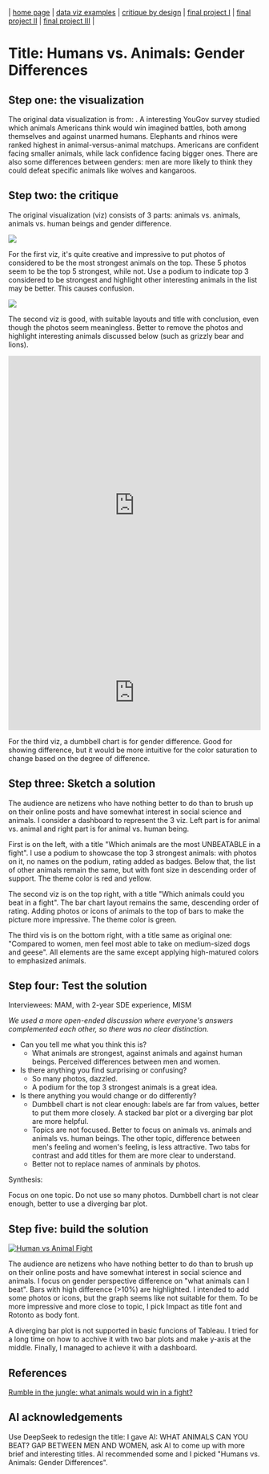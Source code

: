 | [home page]([https://cmustudent.github.io/tswd-portfolio-templates/](https://serena-xue.github.io/2025Spring-Telling-Stories-with-Data/)) | [data viz examples](dataviz-examples) | [critique by design](critique-by-design) | [final project I](final-project-part-one) | [final project II](final-project-part-two) | [final project III](final-project-part-three) |

# Title: Humans vs. Animals: Gender Differences

## Step one: the visualization

The original data visualization is from: [](https://today.yougov.com/society/articles/35852-lions-and-tigers-and-bears-what-animal-would-win-f).
A interesting YouGov survey studied which animals Americans think would win imagined battles, both among themselves and against unarmed humans. Elephants and rhinos were ranked highest in animal-versus-animal matchups. Americans are confident facing smaller animals, while lack confidence facing bigger ones. There are also some differences between genders: men are more likely to think they could defeat specific animals like wolves and kangaroos.

## Step two: the critique
The original visualization (viz) consists of 3 parts: animals vs. animals, animals vs. human beings and gender difference. 

![](https://ygo-assets-websites-editorial-emea.yougov.net/images/Animal20fights20chart20120v2.format-webp.webp)

For the first viz, it's quite creative and impressive to put photos of considered to be the most strongest animals on the top. These 5 photos seem to be the top 5 strongest, while not. Use a podium to indicate top 3 considered to be strongest and highlight other interesting animals in the list may be better. This causes confusion. 

![](https://ygo-assets-websites-editorial-emea.yougov.net/images/Animal20fights202-01.format-webp.webp)

The second viz is good, with suitable layouts and title with conclusion, even though the photos seem meaningless. Better to remove the photos and highlight interesting animals discussed below (such as grizzly bear and lions).

<div data-immersive-translate-walked="cc97b7c2-6dbf-4018-b143-f106b5f85045">
    <iframe title="What animal could you beat in a fight? Compared to women, men feel most able to take on medium-sized dogs and geese" aria-label="Range Plot" id="datawrapper-chart-wadD1" src="https://datawrapper.dwcdn.net/wadD1/3/" scrolling="no" frameborder="0" style="width: 0px; border: none; min-width: 100% !important; height: 596px;" height="457"></iframe>
</div>

<div data-immersive-translate-walked="cc97b7c2-6dbf-4018-b143-f106b5f85045">
    <iframe title="What animal could you beat in a fight? Compared to women, men feel most able to take on medium-sized dogs and geese" aria-label="Range Plot" id="datawrapper-chart-wadD1" src="https://datawrapper.dwcdn.net/wadD1/3/" scrolling="no" frameborder="0" style="border: none; width: 100%; display: block;"></iframe>
</div>
<script>
    // Datawrapper 提供的响应式脚本 (如果需要)
    !function(){"use strict";window.addEventListener("message",(function(a){if(void 0!==a.data["datawrapper-height"]){var e=document.querySelectorAll("iframe");for(var t in a.data["datawrapper-height"])for(var r=0;r<e.length;r++)if(e[r].contentWindow===a.source){var i=a.data["datawrapper-height"][t]+"px";e[r].style.height=i}}}))}();
</script>


For the third viz, a dumbbell chart is for gender difference. Good for showing difference, but it would be more intuitive for the color saturation to change based on the degree of difference.

## Step three: Sketch a solution

The audience are netizens who have nothing better to do than to brush up on their online posts and have somewhat interest in social science and animals. I consider a dashboard to represent the 3 viz. Left part is for animal vs. animal and right part is for animal vs. human being.

First is on the left, with a title "Which animals are the most UNBEATABLE in a fight". I use a podium to showcase the top 3 strongest animals: with photos on it, no names on the podium, rating added as badges. Below that, the list of other animals remain the same, but with font size in descending order of support. The theme color is red and yellow.

The second viz is on the top right, with a title "Which animals could you beat in a fight". The bar chart layout remains the same, descending order of rating. Adding photos or icons of animals to the top of bars to make the picture more impressive. The theme color is green.

The third vis is on the bottom right, with a title same as original one: "Compared to women, men feel most able to take on medium-sized dogs and geese". All elements are the same except applying high-matured colors to emphasized animals.

## Step four: Test the solution

Interviewees: MAM, with 2-year SDE experience, MISM

*We used a more open-ended discussion where everyone's answers complemented each other, so there was no clear distinction.*

- Can you tell me what you think this is?
  - What animals are strongest, against animals and against human beings. Perceived differences between men and women.
- Is there anything you find surprising or confusing?
  - So many photos, dazzled.
  - A podium for the top 3 strongest animals is a great idea.
- Is there anything you would change or do differently?
  - Dumbbell chart is not clear enough: labels are far from values, better to put them more closely. A stacked bar plot or a diverging bar plot are more helpful.
  - Topics are not focused. Better to focus on animals vs. animals and animals vs. human beings. The other topic, difference between men's feeling and women's feeling, is less attractive. Two tabs for contrast and add titles for them are more clear to understand.
  - Better not to replace names of anminals by photos.

Synthesis: 

Focus on one topic. Do not use so many photos. Dumbbell chart is not clear enough, better to use a diverging bar plot.

## Step five: build the solution

<div style="max-width: 800px; margin: 0 auto;">
<div class="tableauPlaceholder" id="viz1739415378212" style="position: relative;">
    <noscript>
        <a href="#"><img alt="Human vs Animal Fight " src="https:&#47;&#47;public.tableau.com&#47;static&#47;images&#47;Hu&#47;HumanvsAnimalFight_17394051436560&#47;HumanvsAnimalFight&#47;1_rss.png" style="border: none;" /></a>
    </noscript>
    <object class="tableauViz" style="display: none;">
        <param name="host_url" value="https%3A%2F%2Fpublic.tableau.com%2F" /> <param name="embed_code_version" value="3" /> <param name="site_root" value="" />
        <param name="name" value="HumanvsAnimalFight_17394051436560&#47;HumanvsAnimalFight" /><param name="tabs" value="no" /><param name="toolbar" value="yes" />
        <param name="static_image" value="https:&#47;&#47;public.tableau.com&#47;static&#47;images&#47;Hu&#47;HumanvsAnimalFight_17394051436560&#47;HumanvsAnimalFight&#47;1.png" /> <param name="animate_transition" value="yes" />
        <param name="display_static_image" value="yes" /><param name="display_spinner" value="yes" /><param name="display_overlay" value="yes" /><param name="display_count" value="yes" /><param name="language" value="zh-CN" />
        <param name="filter" value="publish=yes" />
    </object>
</div>
</div>
<script type="text/javascript">
    var divElement = document.getElementById("viz1739415378212");
    var vizElement = divElement.getElementsByTagName("object")[0];
    if (divElement.offsetWidth > 800) {
        vizElement.style.width = "800px";
        vizElement.style.height = "627px";
    } else if (divElement.offsetWidth > 500) {
        vizElement.style.width = "800px";
        vizElement.style.height = "627px";
    } else {
        vizElement.style.width = "100%";
        vizElement.style.height = "1027px";
    }
    var scriptElement = document.createElement("script");
    scriptElement.src = "https://public.tableau.com/javascripts/api/viz_v1.js";
    vizElement.parentNode.insertBefore(scriptElement, vizElement);
</script>


The audience are netizens who have nothing better to do than to brush up on their online posts and have somewhat interest in social science and animals. I focus on gender perspective difference on "what animals can I beat". Bars with high difference (>10%) are highlighted. I intended to add some photos or icons, but the graph seems like not suitable for them. To be more impressive and more close to topic, I pick Impact as title font and Rotonto as body font.

A diverging bar plot is not supported in basic funcions of Tableau. I tried for a long time on how to acchive it with two bar plots and make y-axis at the middle. Finally, I managed to achieve it with a dashboard.

## References
[Rumble in the jungle: what animals would win in a fight?](https://today.yougov.com/society/articles/35852-lions-and-tigers-and-bears-what-animal-would-win-f)

## AI acknowledgements
Use DeepSeek to redesign the title: I gave AI: WHAT ANIMALS CAN YOU BEAT? GAP BETWEEN MEN AND WOMEN, ask AI to come up with more brief and interesting titles. AI recommended some and I picked "Humans vs. Animals: Gender Differences".
